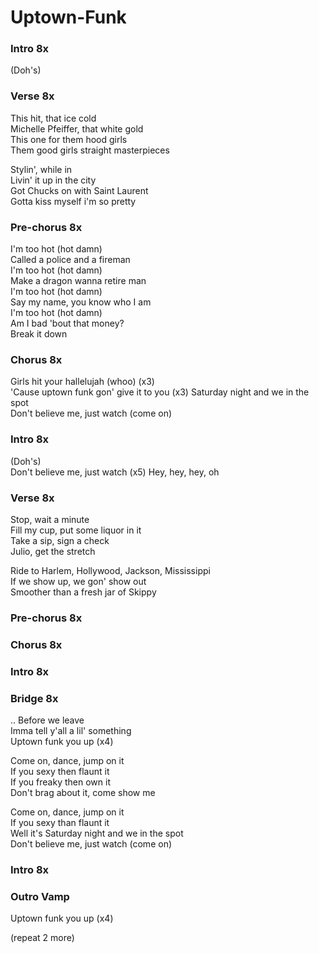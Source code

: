 # Uptown-Funk


### Intro  8x
(Doh's)  

### Verse  8x
This hit, that ice cold  
Michelle Pfeiffer, that white gold  
This one for them hood girls  
Them good girls straight masterpieces  

Stylin', while in  
Livin' it up in the city  
Got Chucks on with Saint Laurent  
Gotta kiss myself i'm so pretty  

### Pre-chorus  8x
I'm too hot (hot damn)  
Called a police and a fireman  
I'm too hot (hot damn)  
Make a dragon wanna retire man  
I'm too hot (hot damn)  
Say my name, you know who I am  
I'm too hot (hot damn)  
Am I bad 'bout that money?  
Break it down  

### Chorus  8x
Girls hit your hallelujah (whoo) (x3)  
'Cause uptown funk gon' give it to you (x3)
Saturday night and we in the spot  
Don't believe me, just watch (come on)  

### Intro  8x
(Doh's)  
Don't believe me, just watch (x5)
Hey, hey, hey, oh  

### Verse  8x
Stop, wait a minute  
Fill my cup, put some liquor in it  
Take a sip, sign a check  
Julio, get the stretch  

Ride to Harlem, Hollywood, Jackson, Mississippi  
If we show up, we gon' show out  
Smoother than a fresh jar of Skippy  

### Pre-chorus  8x  

### Chorus  8x  

### Intro  8x  

### Bridge  8x  
.. Before we leave  
Imma tell y'all a lil' something  
Uptown funk you up (x4)  

Come on, dance, jump on it  
If you sexy then flaunt it  
If you freaky then own it  
Don't brag about it, come show me  

Come on, dance, jump on it  
If you sexy than flaunt it  
Well it's Saturday night and we in the spot  
Don't believe me, just watch (come on)  

### Intro  8x

### Outro Vamp
Uptown funk you up  (x4)

(repeat 2 more)  
